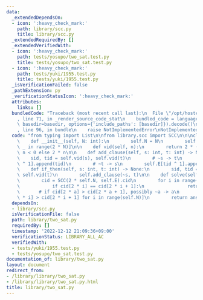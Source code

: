 ```yaml
---
data:
  _extendedDependsOn:
  - icon: ':heavy_check_mark:'
    path: library/scc.py
    title: library/scc.py
  _extendedRequiredBy: []
  _extendedVerifiedWith:
  - icon: ':heavy_check_mark:'
    path: tests/yosupo/two_sat.test.py
    title: tests/yosupo/two_sat.test.py
  - icon: ':heavy_check_mark:'
    path: tests/yuki/1955.test.py
    title: tests/yuki/1955.test.py
  _isVerificationFailed: false
  _pathExtension: py
  _verificationStatusIcon: ':heavy_check_mark:'
  attributes:
    links: []
  bundledCode: "Traceback (most recent call last):\n  File \"/opt/hostedtoolcache/PyPy/3.7.13/x64/site-packages/onlinejudge_verify/documentation/build.py\"\
    , line 71, in _render_source_code_stat\n    bundled_code = language.bundle(stat.path,\
    \ basedir=basedir, options={'include_paths': [basedir]}).decode()\n  File \"/opt/hostedtoolcache/PyPy/3.7.13/x64/site-packages/onlinejudge_verify/languages/python.py\"\
    , line 96, in bundle\n    raise NotImplementedError\nNotImplementedError\n"
  code: "from typing import List\n\nfrom library.scc import SCC\n\n\nclass TwoSat:\n\
    \    def __init__(self, N: int):\n        self.N = N\n        self.E = [[] for\
    \ _ in range(2 * N)]\n\n    def vid(self, n):\n        return 2 * (~n) + 1 if\
    \ n < 0 else 2 * n\n\n    def add_clause(self, s: int, t: int) -> None:\n    \
    \    sid, tid = self.vid(s), self.vid(t)\n        # ~s -> t\n        self.E[sid\
    \ ^ 1].append(tid)\n        # ~t -> s\n        self.E[tid ^ 1].append(sid)\n\n\
    \    def if_then(self, s: int, t: int) -> None:\n        sid, tid = self.vid(s),\
    \ self.vid(t)\n        self.add_clause(~s, t)\n\n    def solve(self) -> List[bool]:\n\
    \        cid = SCC(2 * self.N, self.E).cid\n        for i in range(self.N):\n\
    \            if cid[2 * i] == cid[2 * i + 1]:\n                return None\n \
    \       # if cid[2 * a] > cid[2 * a + 1], possibly ~a -> a\n        ans = [cid[2\
    \ * i] > cid[2 * i + 1] for i in range(self.N)]\n        return ans\n"
  dependsOn:
  - library/scc.py
  isVerificationFile: false
  path: library/two_sat.py
  requiredBy: []
  timestamp: '2022-12-12 21:09:36+09:00'
  verificationStatus: LIBRARY_ALL_AC
  verifiedWith:
  - tests/yuki/1955.test.py
  - tests/yosupo/two_sat.test.py
documentation_of: library/two_sat.py
layout: document
redirect_from:
- /library/library/two_sat.py
- /library/library/two_sat.py.html
title: library/two_sat.py
---
```

